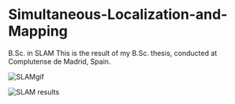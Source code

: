 # Simultaneous-Localization-and-Mapping
B.Sc. in SLAM
This is the result of my B.Sc. thesis, conducted at Complutense de Madrid, Spain. 

![SLAMgif](https://github.com/johanlewenhaupt/Simultaneous-Localization-and-Mapping/blob/master/SLAMgif.gif)
  <a name="solved_issue_2"></a>

![SLAM results](https://github.com/johanlewenhaupt/Simultaneous-Localization-and-Mapping/blob/master/SLAMresults.jpg)
  <a name="solved_issue_2"></a>

